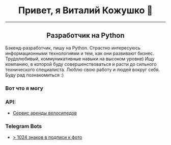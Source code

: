<h1 align="center" style="border-bottom: none">Привет, я Виталий Кожушко 👋</h1>

---

<h2 align="center" style="border-bottom: none">Разработчик на Python</h2>

Бэкенд-разработчик, пишу на Python. 
Страстно интересуюсь информационными технологиями и тем, как они развивают бизнес.
Трудолюбивый, коммуникативные навыки на высоком уровне) Ищу компанию, в которой буду совершенствоваться и расти до 
сильного технического специалиста. Люблю свою работу и людей вокруг себя. Буду рад познакомиться :)

### Вот что я могу

### API:

- [Сервис аренды велосипедов](https://github.com/VitaliyKozhushko/rent_bike)

### Telegram Bots

- [> 1024 знаков в подписи к фото](https://github.com/VitaliyKozhushko/tel-bot-1)